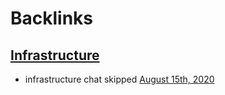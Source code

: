 
# Backlinks
## [Infrastructure](<Infrastructure.md>)
- infrastructure chat skipped [August 15th, 2020](<August 15th, 2020.md>)


